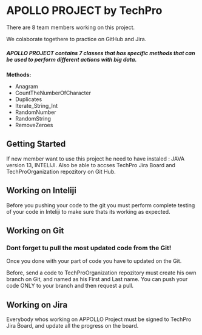 # APOLLO PROJECT by TechPro

There are 8 team members working on this project.

We colaborate togethere to practice on GitHub and Jira.

##### APOLLO PROJECT contains 7 classes that has specific methods that can be used to perform different actions with big data.
**Methods:**

- Anagram
- CountTheNumberOfCharacter
- Duplicates
- Iterate_String_Int
- RandomNumber
- RandomString
- RemoveZeroes


## Getting Started
If new member want to use this project he need to have instaled : JAVA version 13, INTELIJI.
Also be able to accses TechPro Jira Board and TechProOrganization repozitory on Git Hub.

## Working on Inteliji
Before you pushing your code to the git you must perform complete testing of your code in Inteliji to make sure thats its working as expected.

## Working on Git

### Dont forget tu pull the most updated code from the Git!

Once you done with your part of code you have to updated on the Git.

Before, send a code to TechProOrganization repozitory must create his own branch on Git, and named as his First and Last name.
You can push your code ONLY to your branch and then request a pull.

## Working on Jira
Everybody whos working on APPOLLO Project must be signed to TechPro Jira Board, and update all the progress on the board.

 
